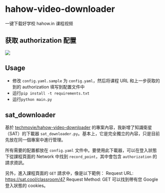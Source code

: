 # hahow-video-downloader

一键下载好学校 hahow.in 课程视频

## 获取 authorization 配置

![](https://ptpimg.me/xwdh4r.png)


## Usage

- 修改 `config.yaml.sample` 为 `config.yaml`，然后将课程 URL 和上一步获取的到的 authorization 填写到配置文件中
- 运行`pip install -t requirements.txt`
- 运行`python main.py`


## sat_downloader

基於 [techmovie/hahow-video-downloader](https://github.com/techmovie/hahow-video-downloader) 的專案內容，我新增了知識衛星（SAT）的下載器 `sat_downloader.py`。基本上，它是完全獨立的內容，只是目前先放在同一個專案中進行管理。

所有需要的配置都放在 `config.yaml` 文件中。要使用此下載器，可以在登入狀態下從課程頁面的 Network 中找到 `record_point`，其中會包含 `authorization` 的請求資訊。

另外，進入課程頁面的 `GET` 請求中，像是以下範例：
Request URL: https://sat.cool/classroom/47 Request Method: GET
可以找到帶有您 Google 登入狀態的 cookies。




